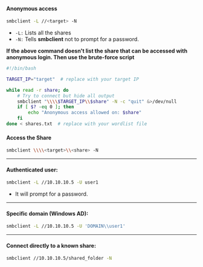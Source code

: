 #### Anonymous access
```bash
smbclient -L //<target> -N
```
- `-L:` Lists all the shares
- `-N:` Tells **smbclient** not to prompt for a password.

**If the above command doesn't list the share that can be accessed with anonymous login. Then use the brute-force script**
```bash
#!/bin/bash

TARGET_IP="target"  # replace with your target IP

while read -r share; do
    # Try to connect but hide all output
    smbclient "\\\\$TARGET_IP\\$share" -N -c "quit" &>/dev/null
    if [ $? -eq 0 ]; then
        echo "Anonymous access allowed on: $share"
    fi
done < shares.txt  # replace with your wordlist file
```

#### Access the Share
```bash
smbclient \\\\<target>\\<share> -N
```

---
#### Authenticated user:
```bash
smbclient -L //10.10.10.5 -U user1
```
- It will prompt for a password.

---
#### Specific domain (Windows AD):
```bash
smbclient -L //10.10.10.5 -U 'DOMAIN\\user1'
```

---
#### Connect directly to a known share:
```bash
smbclient //10.10.10.5/shared_folder -N
```